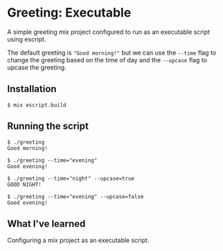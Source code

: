 # Greeting: Executable

A simple greeting mix project configured to run as an executable script using escript.

The default greeting is `"Good morning!"` but we can use the `--time` flag to change the greeting based on the time of day and the `--upcase` flag to upcase the greeting.

## Installation

```shell
$ mix escript.build
```
## Running the script

```shell
$ ./greeting
Good morning!

$ ./greeting --time="evening"
Good evening!

$ ./greeting --time="night" --upcase=true
GOOD NIGHT!

$ ./greeting --time="evening" --upcase=false
Good evening!
```

## What I've learned

Configuring a mix project as an executable script.